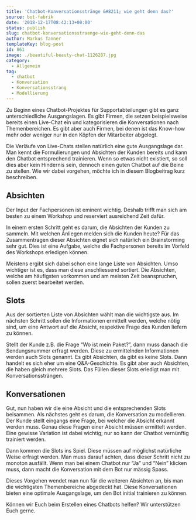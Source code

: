 ```yaml
---
title: 'Chatbot-Konversationsstränge &#8211; wie geht denn das?'
source: bot-fabrik
date: '2018-12-17T08:42:13+00:00'
status: publish
slug: chatbot-konversationsstraenge-wie-geht-denn-das
author: Markus Tanner
templateKey: blog-post
id: 861
image: ./beautiful-beauty-chat-1126287.jpg
category:
  - Allgemein
tag:
  - chatbot
  - Konversation
  - Konversationsstrang
  - Modellierung
---
```


Zu Beginn eines Chatbot-Projektes für Supportabteilungen gibt es ganz unterschiedliche Ausgangslagen. Es gibt Firmen, die setzen beispielsweise bereits einen Live-Chat ein und kategorisieren die Konversationen nach Themenbereichen. Es gibt aber auch Firmen, bei denen ist das Know-how mehr oder weniger nur in den Köpfen der Mitarbeiter abgelegt.

Die Verläufe von Live-Chats stellen natürlich eine gute Ausgangslage dar. Man kennt die Formulierungen und Absichten der Kunden bereits und kann den Chatbot entsprechend trainieren. Wenn so etwas nicht existiert, so soll dies aber kein Hindernis sein, dennoch einen guten Chatbot auf die Beine zu stellen. Wie wir dabei vorgehen, möchte ich in diesem Blogbeitrag kurz beschreiben.

## Absichten

Der Input der Fachpersonen ist eminent wichtig. Deshalb trifft man sich am besten zu einem Workshop und reserviert ausreichend Zeit dafür.

In einem ersten Schritt geht es darum, die Absichten der Kunden zu sammeln. Mit welchen Anliegen melden sich die Kunden heute? Für das Zusammentragen dieser Absichten eignet sich natürlich ein Brainstorming sehr gut. Dies ist eine Aufgabe, welche die Fachpersonen bereits im Vorfeld des Workshops erledigen können.

Meistens ergibt sich dabei schon eine lange Liste von Absichten. Umso wichtiger ist es, dass man diese anschliessend sortiert. Die Absichten, welche am häufigsten vorkommen und am meisten Zeit beanspruchen, sollen zuerst bearbeitet werden.

## Slots

Aus der sortierten Liste von Absichten wählt man die wichtigste aus. Im nächsten Schritt sollen die Informationen ermittelt werden, welche nötig sind, um eine Antwort auf die Absicht, respektive Frage des Kunden liefern zu können.

Stellt der Kunde z.B. die Frage “Wo ist mein Paket?”, dann muss danach die Sendungsnummer erfragt werden. Diese zu ermittelnden Informationen werden auch Slots genannt. Es gibt Absichten, da gibt es keine Slots. Dann handelt es sich eher um eine Q&amp;A-Geschichte. Es gibt aber auch Absichten, die haben gleich mehrere Slots. Das Füllen dieser Slots erledigt man mit Konversationssträngen.

## Konversationen

Gut, nun haben wir die eine Absicht und die entsprechenden Slots beisammen. Als nächstes geht es darum, die Konversation zu modellieren. Der Kunde stellt eingangs eine Frage, bei welcher die Absicht erkannt werden muss. Genau diese Fragen einer Absicht müssen ermittelt werden. Eine gewisse Variation ist dabei wichtig; nur so kann der Chatbot vernünftig trainiert werden.

Dann kommen die Slots ins Spiel. Diese müssen auf möglichst natürliche Weise erfragt werden. Man muss darauf achten, dass dieser Schritt nicht zu monoton ausfällt. Wenn man bei einem Chatbot nur “Ja” und “Nein” klicken muss, dann macht die Konversation mit dem Bot nur mässig Spass.

Dieses Vorgehen wendet man nun für die weiteren Absichten an, bis man die wichtigsten Themenbereiche abgedeckt hat. Diese Konversationen bieten eine optimale Ausgangslage, um den Bot initial trainieren zu können.

Können wir Euch beim Erstellen eines Chatbots helfen? Wir unterstützen Euch gerne.
